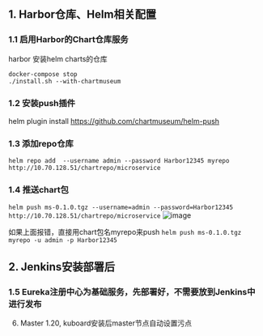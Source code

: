  ## 1. Harbor仓库、Helm相关配置 
### 1.1 启用Harbor的Chart仓库服务
harbor 安装helm charts的仓库 
  ``` 
  docker-compose stop
 ./install.sh --with-chartmuseum
 ```

### 1.2 安装push插件
helm plugin install https://github.com/chartmuseum/helm-push

### 1.3 添加repo仓库
```helm repo add  --username admin --password Harbor12345 myrepo http://10.70.128.51/chartrepo/microservice```

### 1.4 推送chart包
```helm push ms-0.1.0.tgz --username=admin --password=Harbor12345 http://10.70.128.51/chartrepo/microservice```
![image](https://user-images.githubusercontent.com/33800153/109740758-c31c6c80-7c06-11eb-9c2f-7471bb031fd8.png)

如果上面报错，直接用chart包名myrepo来push
``` helm push ms-0.1.0.tgz myrepo -u admin -p Harbor12345 ```


## 2. Jenkins安装部署后
### 1.5 Eureka注册中心为基础服务，先部署好，不需要放到Jenkins中进行发布

6. Master 1.20, kuboard安装后master节点自动设置污点
